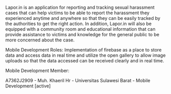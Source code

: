 Lapor.in is an application for reporting and tracking sexual harassment cases that can help victims to be able to report the harassment they experienced anytime and anywhere so that they can be easily tracked by the authorities to get the right action. In addition, Lapor.in will also be equipped with a community room and educational information that can provide assistance to victims and knowledge for the general public to be more concerned about the case.

Mobile Development Roles:
Implementation of firebase as a place to store data and access data in real time and utilize the open gallery to allow image uploads so that the data accessed can be received clearly and in real time.

Mobile Development Member:

A7362J2909 - Muh. Khaeril Hr - Universitas Sulawesi Barat - Mobile Development [active]
